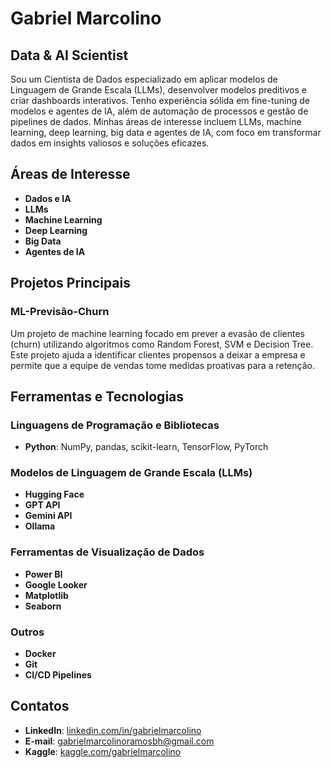 # Gabriel Marcolino

## Data & AI Scientist

Sou um Cientista de Dados especializado em aplicar modelos de Linguagem de Grande Escala (LLMs), desenvolver modelos preditivos e criar dashboards interativos. Tenho experiência sólida em fine-tuning de modelos e agentes de IA, além de automação de processos e gestão de pipelines de dados. Minhas áreas de interesse incluem LLMs, machine learning, deep learning, big data e agentes de IA, com foco em transformar dados em insights valiosos e soluções eficazes.

## Áreas de Interesse

- **Dados e IA**
- **LLMs**
- **Machine Learning**
- **Deep Learning**
- **Big Data**
- **Agentes de IA**

## Projetos Principais

### ML-Previsão-Churn
Um projeto de machine learning focado em prever a evasão de clientes (churn) utilizando algoritmos como Random Forest, SVM e Decision Tree. Este projeto ajuda a identificar clientes propensos a deixar a empresa e permite que a equipe de vendas tome medidas proativas para a retenção.

## Ferramentas e Tecnologias

### Linguagens de Programação e Bibliotecas

- **Python**: NumPy, pandas, scikit-learn, TensorFlow, PyTorch

### Modelos de Linguagem de Grande Escala (LLMs)

- **Hugging Face**
- **GPT API**
- **Gemini API**
- **Ollama**

### Ferramentas de Visualização de Dados

- **Power BI**
- **Google Looker**
- **Matplotlib**
- **Seaborn**

### Outros

- **Docker**
- **Git**
- **CI/CD Pipelines**

## Contatos

- **LinkedIn**: [linkedin.com/in/gabrielmarcolino](https://www.linkedin.com/in/gabrielmarcolinoramos/)
- **E-mail**: [gabrielmarcolinoramosbh@gmail.com](mailto:gabrielmarcolinoramosbh@gmail.com)
- **Kaggle**: [kaggle.com/gabrielmarcolino](https://www.kaggle.com/gabrielmarcolino23)
